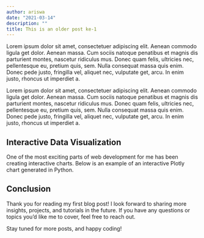 ```yaml
---
author: ariswa
date: "2021-03-14"
description: ""
title: This is an older post ke-1
---
```


Lorem ipsum dolor sit amet, consectetuer adipiscing elit. Aenean commodo ligula get dolor. Aenean massa. Cum sociis natoque penatibus et magnis dis parturient montes, nascetur ridiculus mus. Donec quam felis, ultricies nec, pellentesque eu, pretium quis, sem. Nulla consequat massa quis enim. Donec pede justo, fringilla vel, aliquet nec, vulputate get, arcu. In enim justo, rhoncus ut imperdiet a.

Lorem ipsum dolor sit amet, consectetuer adipiscing elit. Aenean commodo ligula get dolor. Aenean massa. Cum sociis natoque penatibus et magnis dis parturient montes, nascetur ridiculus mus. Donec quam felis, ultricies nec, pellentesque eu, pretium quis, sem. Nulla consequat massa quis enim. Donec pede justo, fringilla vel, aliquet nec, vulputate get, arcu. In enim justo, rhoncus ut imperdiet a.

## Interactive Data Visualization

One of the most exciting parts of web development for me has been creating interactive charts. Below is an example of an interactive Plotly chart generated in Python. 



## Conclusion

Thank you for reading my first blog post! I look forward to sharing more insights, projects, and tutorials in the future. If you have any questions or topics you’d like me to cover, feel free to reach out.

Stay tuned for more posts, and happy coding!

